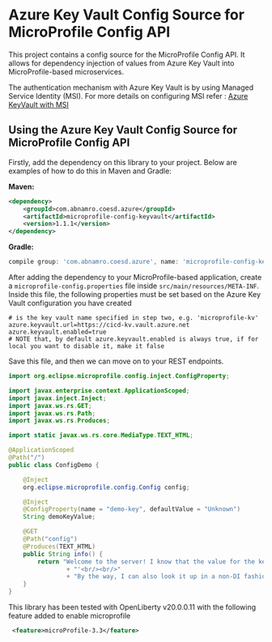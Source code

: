 # Azure Key Vault Config Source for MicroProfile Config API

This project contains a config source for the MicroProfile Config API. It allows for dependency injection of values from Azure Key Vault into MicroProfile-based microservices.

The authentication mechanism with Azure Key Vault is by using Managed Service Identity (MSI).
For more details on configuring MSI refer : [Azure KeyVault with MSI](https://docs.microsoft.com/en-us/samples/azure-samples/app-service-msi-keyvault-dotnet/keyvault-msi-appservice-sample/)

## Using the Azure Key Vault Config Source for MicroProfile Config API

Firstly, add the dependency on this library to your project. Below are examples of how to do this in Maven and Gradle:

**Maven:**

```xml
<dependency>
    <groupId>com.abnamro.coesd.azure</groupId>
    <artifactId>microprofile-config-keyvault</artifactId>
    <version>1.1.1</version>
</dependency>
```

**Gradle:**

```gradle
compile group: 'com.abnamro.coesd.azure', name: 'microprofile-config-keyvault', version: '1.1.1'
```

After adding the dependency to your MicroProfile-based application, create a `microprofile-config.properties` file inside `src/main/resources/META-INF`. Inside this file, the following properties must be set based on the Azure Key Vault configuration you have created 

```properties
# is the key vault name specified in step two, e.g. 'microprofile-kv'
azure.keyvault.url=https://cicd-kv.vault.azure.net
azure.keyvault.enabled=true
# NOTE that, by default azure.keyvault.enabled is always true, if for local you want to disable it, make it false
```

Save this file, and then we can move on to your REST endpoints. 

```java
import org.eclipse.microprofile.config.inject.ConfigProperty;

import javax.enterprise.context.ApplicationScoped;
import javax.inject.Inject;
import javax.ws.rs.GET;
import javax.ws.rs.Path;
import javax.ws.rs.Produces;

import static javax.ws.rs.core.MediaType.TEXT_HTML;

@ApplicationScoped
@Path("/")
public class ConfigDemo {

    @Inject
    org.eclipse.microprofile.config.Config config;

    @Inject
    @ConfigProperty(name = "demo-key", defaultValue = "Unknown")
    String demoKeyValue;

    @GET
    @Path("config")
    @Produces(TEXT_HTML)
    public String info() {
        return "Welcome to the server! I know that the value for the key 'demo-key' is: '" + demoKeyValue
                + "'<br/><br/>"
                + "By the way, I can also look it up in a non-DI fashion: '" + config.getValue("demo-key", String.class) + "'";
    }
}
```
This library has been tested with OpenLiberty v20.0.0.11
with the following feature added to enable microprofile
```xml
 <feature>microProfile-3.3</feature>
```
